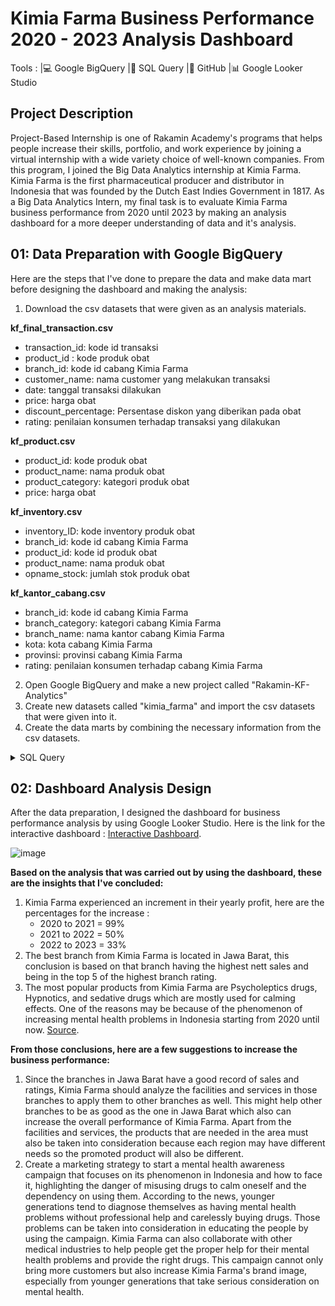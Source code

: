 # **Kimia Farma Business Performance 2020 - 2023 Analysis Dashboard**
Tools :
|💻 Google BigQuery
|📝 SQL Query
|📁 GitHub
|📊 Google Looker Studio 

## **Project Description**
Project-Based Internship is one of Rakamin Academy's programs that helps people increase their skills, portfolio, and work experience by joining a virtual internship with a wide variety choice of well-known companies. From this program, I joined the Big Data Analytics internship at Kimia Farma. Kimia Farma is the first pharmaceutical producer and distributor in Indonesia that was founded by the Dutch East Indies Government in 1817. As a Big Data Analytics Intern, my final task is to evaluate Kimia Farma business performance from 2020 until 2023 by making an analysis dashboard for a more deeper understanding of data and it's analysis.

## **01: Data Preparation with Google BigQuery**
Here are the steps that I've done to prepare the data and make data mart before designing the dashboard and making the analysis:
1. Download the csv datasets that were given as an analysis materials.

**kf_final_transaction.csv**
  - transaction_id: kode id transaksi
  - product_id : kode produk obat
  - branch_id: kode id cabang Kimia Farma
  - customer_name: nama customer yang melakukan transaksi
  - date: tanggal transaksi dilakukan
  - price: harga obat
  - discount_percentage: Persentase diskon yang diberikan pada obat
  - rating: penilaian konsumen terhadap transaksi yang dilakukan

**kf_product.csv**
  - product_id: kode produk obat
  - product_name: nama produk obat
  - product_category: kategori produk obat
  - price: harga obat

**kf_inventory.csv**
  - inventory_ID: kode inventory produk obat
  - branch_id: kode id cabang Kimia Farma
  - product_id: kode id produk obat
  - product_name: nama produk obat
  - opname_stock: jumlah stok produk obat

**kf_kantor_cabang.csv**
  - branch_id: kode id cabang Kimia Farma
  - branch_category: kategori cabang Kimia Farma
  - branch_name: nama kantor cabang Kimia Farma
  - kota: kota cabang Kimia Farma
  - provinsi: provinsi cabang Kimia Farma
  - rating: penilaian konsumen terhadap cabang Kimia Farma
  
2. Open Google BigQuery and make a new project called "Rakamin-KF-Analytics"
3. Create new datasets called "kimia_farma" and import the csv datasets that were given into it.
4. Create the data marts by combining the necessary information from the csv datasets.

<details>

<summary>SQL Query</summary>

```sql
-- create base table --
CREATE TABLE Kimia_Farma.kf_analisa AS
SELECT 
  ft.transaction_id, 
  ft.rating AS rating_transaksi,
  ft.date,
  ft.customer_name,
  pd.product_id,
  pd.product_name,
  pd.product_category,
  pd.price AS actual_price,
  ft.discount_percentage,
  pd.price - (pd.price * ft.discount_percentage) AS nett_sales,
  (CASE 
  WHEN pd.price <= 50000 THEN 0.10 
  WHEN pd.price BETWEEN 50000 AND 100000 THEN 0.15
  WHEN pd.price BETWEEN 100000 AND 300000 THEN 0.20  
  WHEN pd.price BETWEEN 300000 AND 500000 THEN 0.25 
  ELSE 0.30 
  END) AS persentase_gross_laba,
  ft.branch_id,
  kc.branch_category,
  kc.branch_name, 
  kc.kota, 
  kc.provinsi,
  kc.rating AS rating_cabang
FROM Kimia_Farma.kf_final_transaction AS ft
JOIN Kimia_Farma.kf_kantor_cabang AS kc
  on ft.branch_id = kc.branch_id 
JOIN Kimia_Farma.kf_product AS pd
  on pd.product_id = ft.product_id ;

-- Create Aggregate Table 1 : Sales --
CREATE TABLE Kimia_Farma.kf_sales AS
SELECT 
  transaction_id,
  date,
  rating_transaksi,
  product_id,
  product_name,
  product_category,
  nett_sales,
  nett_sales - (nett_sales * persentase_gross_laba) AS nett_profit,
  branch_id,
  branch_category,
  kota,
  provinsi,
  rating_cabang
  FROM Kimia_Farma.kf_analisa ;

-- Create Aggregate Table 2 : Branch Performance --
CREATE TABLE Kimia_Farma.kf_branch AS
SELECT 
  branch_id,
  branch_category,
  kota,
  provinsi,
  date,
  SUM(nett_sales) OVER (ORDER BY branch_id) AS total_nett_sales,
  SUM(nett_profit) OVER (ORDER BY branch_id) AS total_nett_profit
  FROM Kimia_Farma.kf_sales ;

-- Create Aggregate Table 3 : Rating --
CREATE TABLE Kimia_Farma.kf_rating AS
SELECT 
  branch_id,
  provinsi,
  branch_category,
  rating_cabang,
  ROUND(avg(rating_transaksi)) AS avg_rating_transaksi
FROM Kimia_Farma.kf_sales
  GROUP BY branch_id, provinsi, branch_category, rating_cabang
  ORDER BY avg_rating_transaksi ASC ;
 ```

</details>

## **02: Dashboard Analysis Design**
After the data preparation, I designed the dashboard for business performance analysis by using Google Looker Studio. Here is the link for the interactive dashboard : [Interactive Dashboard](https://lookerstudio.google.com/s/rCDlWcqjypc).

![image](https://github.com/noviamaharaniii/PBI_Kimia-Farma_Big-Data-Analytics_Final-Task/assets/160397160/cac369de-54af-4bd0-9809-9b3d533954c7)

**Based on the analysis that was carried out by using the dashboard, these are the insights that I've concluded:**
1. Kimia Farma experienced an increment in their yearly profit, here are the percentages for the increase :
   - 2020 to 2021 = 99%
   - 2021 to 2022 = 50%
   - 2022 to 2023 = 33%
3. The best branch from Kimia Farma is located in Jawa Barat, this conclusion is based on that branch having the highest nett sales and being in the top 5 of the highest branch rating.
4. The most popular products from Kimia Farma are Psycholeptics drugs, Hypnotics, and sedative drugs which are mostly used for calming effects. One of the reasons may be because of the phenomenon of increasing mental health problems in Indonesia starting from 2020 until now. [Source](https://www.kompas.id/baca/humaniora/2023/05/03/krisis-kesehatan-mental-melonjak-di-kalangan-remaja).

**From those conclusions, here are a few suggestions to increase the business performance:**
1. Since the branches in Jawa Barat have a good record of sales and ratings, Kimia Farma should analyze the facilities and services in those branches to apply them to other branches as well. This might help other branches to be as good as the one in Jawa Barat which also can increase the overall performance of Kimia Farma. Apart from the facilities and services, the products that are needed in the area must also be taken into consideration because each region may have different needs so the promoted product will also be different.
2. Create a marketing strategy to start a mental health awareness campaign that focuses on its phenomenon in Indonesia and how to face it, highlighting the danger of misusing drugs to calm oneself and the dependency on using them. According to the news, younger generations tend to diagnose themselves as having mental health problems without professional help and carelessly buying drugs. Those problems can be taken into consideration in educating the people by using the campaign. Kimia Farma can also collaborate with other medical industries to help people get the proper help for their mental health problems and provide the right drugs. This campaign cannot only bring more customers but also increase Kimia Farma's brand image, especially from younger generations that take serious consideration on mental health.
